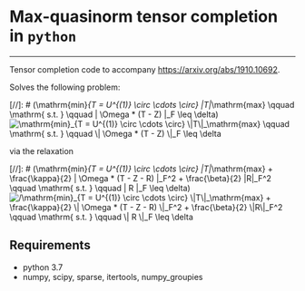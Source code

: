 # Max-quasinorm tensor completion in `python`
---

Tensor completion code to accompany https://arxiv.org/abs/1910.10692.

Solves the following problem:

[//]: # (\mathrm{min}_{T = U^{(1)} \circ \cdots \circ} \|T\|_\mathrm{max} \qquad \mathrm{ s.t. } \qquad \| \Omega * (T - Z) \|_F \leq \delta)
<img src="https://latex.codecogs.com/svg.latex?%5Cmathrm%7Bmin%7D_%7BT%20%3D%20U%5E%7B(1)%7D%20%5Ccirc%20%5Ccdots%20%5Ccirc%7D%20%5C%7CT%5C%7C_%5Cmathrm%7Bmax%7D%20%5Cquad%20%5Cmathrm%7B%20s.t.%20%7D%20%5Cquad%20%5C%7C%20%5COmega%20*%20(T%20-%20Z)%20%5C%7C_F%20%5Cleq%20%5Cdelta" title="\mathrm{min}_{T = U^{(1)} \circ \cdots \circ} \|T\|_\mathrm{max} \qquad \mathrm{ s.t. } \qquad \| \Omega * (T - Z) \|_F \leq \delta"/>

via the relaxation

[//]: # (\mathrm{min}_{T = U^{(1)} \circ \cdots \circ} \|T\|_\mathrm{max} + \frac{\kappa}{2} \| \Omega * (T - Z - R) \|_F^2 + \frac{\beta}{2} \|R\|_F^2 \qquad \mathrm{ s.t. } \qquad \| R \|_F \leq \delta)
<img src="https://latex.codecogs.com/svg.latex?%5Cmathrm%7Bmin%7D_%7BT%20%3D%20U%5E%7B(1)%7D%20%5Ccirc%20%5Ccdots%20%5Ccirc%7D%20%5C%7CT%5C%7C_%5Cmathrm%7Bmax%7D%20%2B%20%5Cfrac%7B%5Ckappa%7D%7B2%7D%20%5C%7C%20%5COmega%20*%20(T%20-%20Z%20-%20R)%20%5C%7C_F%5E2%20%2B%20%5Cfrac%7B%5Cbeta%7D%7B2%7D%20%5C%7CR%5C%7C_F%5E2%20%5Cqquad%20%5Cmathrm%7B%20s.t.%20%7D%20%5Cqquad%20%5C%7C%20R%20%5C%7C_F%20%5Cleq%20%5Cdelta" title="/\mathrm{min}_{T = U^{(1)} \circ \cdots \circ} \|T\|_\mathrm{max} + \frac{\kappa}{2} \| \Omega * (T - Z - R) \|_F^2 + \frac{\beta}{2} \|R\|_F^2 \qquad \mathrm{ s.t. } \qquad \| R \|_F \leq \delta">

Requirements
---

* python 3.7
* numpy, scipy, sparse, itertools, numpy_groupies